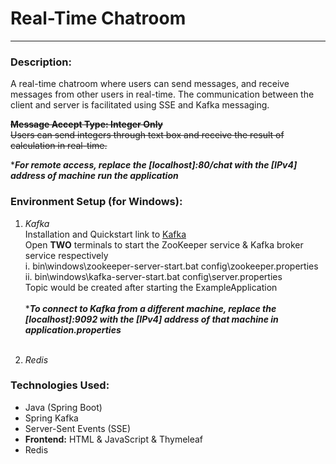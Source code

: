 # Real-Time Chatroom

----
### Description:  
A real-time chatroom where users can send messages, and receive messages from other users in real-time. The communication between the client and server is facilitated using SSE and Kafka messaging.

~~**Message Accept Type: Integer Only**  
Users can send integers through text box and receive the result of calculation in real-time.~~

****For remote access, replace the [localhost]:80/chat with the [IPv4] address of machine run the application***


### Environment Setup (for Windows):
1. *Kafka*  
Installation and Quickstart link to [Kafka](https://kafka.apache.org/quickstart)  
Open **TWO** terminals to start the ZooKeeper service & Kafka broker service respectively  
i.   bin\windows\zookeeper-server-start.bat config\zookeeper.properties  
ii.  bin\windows\kafka-server-start.bat config\server.properties   
Topic would be created after starting the ExampleApplication<br />     
****To connect to Kafka from a different machine, replace the [localhost]:9092 with the [IPv4] address of that machine in application.properties*** <br /><br />

2. *Redis*  



### Technologies Used:
- Java (Spring Boot)
- Spring Kafka
- Server-Sent Events (SSE)
- **Frontend:** HTML & JavaScript & Thymeleaf
- Redis
